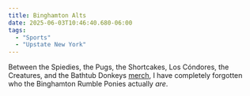 ```yaml
---
title: Binghamton Alts
date: 2025-06-03T10:46:40.680-06:00
tags:
  - "Sports"
  - "Upstate New York"
---
```


Between the Spiedies, the Pugs, the Shortcakes, Los Cóndores, the Creatures, and the Bathtub Donkeys [merch](https://milbstore.com/collections/binghamton-rumble-ponies), I have completely forgotten who the Binghamton Rumble Ponies actually _are_.